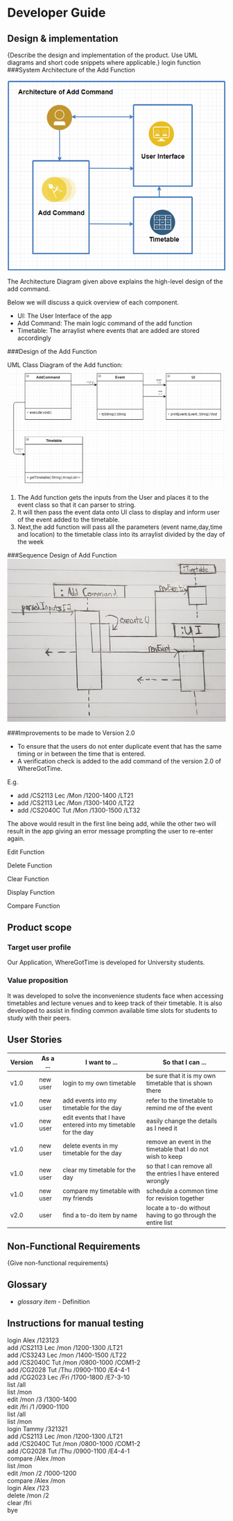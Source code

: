 # Developer Guide

## Design & implementation

{Describe the design and implementation of the product. Use UML diagrams and short code snippets where applicable.}
login function<br/> 
###System Architecture of the Add Function<br/>

![](team/Architect-digram.PNG)

The Architecture Diagram given above explains the high-level design of the add command.<br/>

Below we will discuss a quick overview of each component.

* UI: The User Interface of the app<br/>
* Add Command: The main logic command of the add function<br/>
* Timetable: The arraylist where events that are added are stored accordingly<br/>

###Design of the Add Function<br/>

UML Class Diagram of the Add function:
![](team/uml.PNG)<br/>

1) The Add function gets the inputs from the User and places it to the event class so that 
it can parser to string.</br>
2)  It will then pass the event data onto UI class to display and inform user of the event added 
to the timetable.</br>
3) Next,the add function will pass all the parameters (event name,day,time
and location) to the timetable class into its arraylist divided by the day of the week<br/>

###Sequence Design of Add Function<br/>
![](team/seqdiagram.jpg)<br/>

###Improvements to be made to Version 2.0<br/>
* To ensure that the users do not enter duplicate event that has the same timing or in between the time 
that is entered. 
* A verification check is added to the add command of the version 2.0 of WhereGotTime.

E.g.
* add /CS2113 Lec /Mon /1200-1400 /LT21<br/>
* add /CS2113 Lec /Mon /1300-1400 /LT22<br/>
* add /CS2040C Tut /Mon /1300-1500 /LT32<br/>

The above would result in the first line being add,
while the other two will result in the app giving an error message
prompting the user to re-enter again.<br/>

Edit Function<br/>

Delete Function<br/>

Clear Function<br/>

Display Function<br/>

Compare Function<br/>

## Product scope
### Target user profile

Our Application, WhereGotTime is developed for University students.

### Value proposition
It was developed to solve the inconvenience students face when accessing timetables and lecture venues and
 to keep track of their timetable.
It is also developed to assist in finding common available time slots for students to study with their peers.

## User Stories

|Version| As a ... | I want to ... | So that I can ...|
|--------|----------|---------------|------------------|
|v1.0|new user|login to my own timetable|be sure that it is my own timetable that is shown there|
|v1.0|new user|add events into my timetable for the day|refer to the timetable to remind me of the event|
|v1.0|new user|edit events that I have entered into my timetable for the day|easily change the details as I need it|
|v1.0|new user|delete events in my timetable for the day|remove an event in the timetable that I do not wish to keep|
|v1.0|new user|clear my timetable for the day|so that I can remove all the entries I have entered wrongly|
|v1.0|new user|compare my timetable with my friends|schedule a common time for revision together|
|v2.0|user|find a to-do item by name|locate a to-do without having to go through the entire list| example only

## Non-Functional Requirements

{Give non-functional requirements}

## Glossary

* *glossary item* - Definition

## Instructions for manual testing

login Alex /123123<br/>
add /CS2113 Lec /mon /1200-1300 /LT21<br/>
add /CS3243 Lec /mon /1400-1500 /LT22<br/>
add /CS2040C Tut /mon /0800-1000 /COM1-2<br/>
add /CG2028 Tut /Thu /0900-1100 /E4-4-1<br/>
add /CG2023 Lec /Fri /1700-1800 /E7-3-10<br/>
list /all<br/>
list /mon<br/>
edit /mon /3 /1300-1400<br/>
edit /fri /1 /0900-1100<br/>
list /all<br/>
list /mon<br/>
login Tammy /321321<br/>
add /CS2113 Lec /mon /1200-1300 /LT21<br/>
add /CS2040C Tut /mon /0800-1000 /COM1-2<br/>
add /CG2028 Tut /Thu /0900-1100 /E4-4-1<br/>
compare /Alex /mon<br/>
list /mon<br/>
edit /mon /2 /1000-1200<br/>
compare /Alex /mon<br/>
login Alex /123<br/>
delete /mon /2<br/>
clear /fri<br/>
bye<br/>
